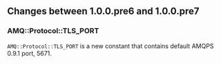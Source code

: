 ## Changes between 1.0.0.pre6 and 1.0.0.pre7

### AMQ::Protocol::TLS_PORT

`AMQ::Protocol::TLS_PORT` is a new constant that contains default AMQPS 0.9.1 port,
5671.
